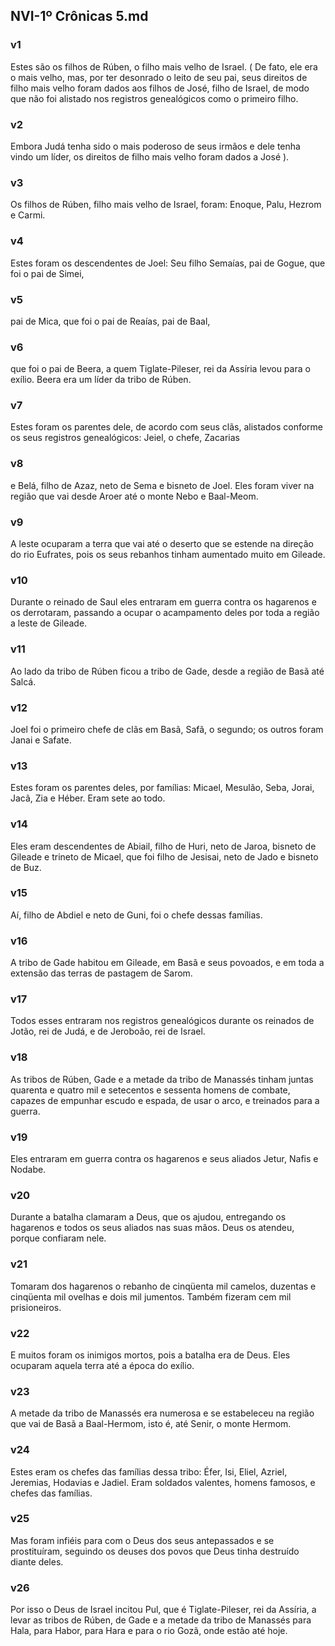 ## NVI-1º Crônicas 5.md
### v1
 Estes são os filhos de Rúben, o filho mais velho de Israel. ( De fato, ele era o mais velho, mas, por ter desonrado o leito de seu pai, seus direitos de filho mais velho foram dados aos filhos de José, filho de Israel, de modo que não foi alistado nos registros genealógicos como o primeiro filho.
### v2
 Embora Judá tenha sido o mais poderoso de seus irmãos e dele tenha vindo um líder, os direitos de filho mais velho foram dados a José ).
### v3
 Os filhos de Rúben, filho mais velho de Israel, foram: Enoque, Palu, Hezrom e Carmi.
### v4
 Estes foram os descendentes de Joel: Seu filho Semaías, pai de Gogue, que foi o pai de Simei,
### v5
 pai de Mica, que foi o pai de Reaías, pai de Baal,
### v6
 que foi o pai de Beera, a quem Tiglate-Pileser, rei da Assíria levou para o exílio. Beera era um líder da tribo de Rúben.
### v7
 Estes foram os parentes dele, de acordo com seus clãs, alistados conforme os seus registros genealógicos: Jeiel, o chefe, Zacarias
### v8
 e Belá, filho de Azaz, neto de Sema e bisneto de Joel. Eles foram viver na região que vai desde Aroer até o monte Nebo e Baal-Meom.
### v9
 A leste ocuparam a terra que vai até o deserto que se estende na direção do rio Eufrates, pois os seus rebanhos tinham aumentado muito em Gileade.
### v10
 Durante o reinado de Saul eles entraram em guerra contra os hagarenos e os derrotaram, passando a ocupar o acampamento deles por toda a região a leste de Gileade.
### v11
 Ao lado da tribo de Rúben ficou a tribo de Gade, desde a região de Basã até Salcá.
### v12
 Joel foi o primeiro chefe de clãs em Basã, Safã, o segundo; os outros foram Janai e Safate.
### v13
 Estes foram os parentes deles, por famílias: Micael, Mesulão, Seba, Jorai, Jacã, Zia e Héber. Eram sete ao todo.
### v14
 Eles eram descendentes de Abiail, filho de Huri, neto de Jaroa, bisneto de Gileade e trineto de Micael, que foi filho de Jesisai, neto de Jado e bisneto de Buz.
### v15
 Aí, filho de Abdiel e neto de Guni, foi o chefe dessas famílias.
### v16
 A tribo de Gade habitou em Gileade, em Basã e seus povoados, e em toda a extensão das terras de pastagem de Sarom.
### v17
 Todos esses entraram nos registros genealógicos durante os reinados de Jotão, rei de Judá, e de Jeroboão, rei de Israel.
### v18
 As tribos de Rúben, Gade e a metade da tribo de Manassés tinham juntas quarenta e quatro mil e setecentos e sessenta homens de combate, capazes de empunhar escudo e espada, de usar o arco, e treinados para a guerra.
### v19
 Eles entraram em guerra contra os hagarenos e seus aliados Jetur, Nafis e Nodabe.
### v20
 Durante a batalha clamaram a Deus, que os ajudou, entregando os hagarenos e todos os seus aliados nas suas mãos. Deus os atendeu, porque confiaram nele.
### v21
 Tomaram dos hagarenos o rebanho de cinqüenta mil camelos, duzentas e cinqüenta mil ovelhas e dois mil jumentos. Também fizeram cem mil prisioneiros.
### v22
 E muitos foram os inimigos mortos, pois a batalha era de Deus. Eles ocuparam aquela terra até a época do exílio.
### v23
 A metade da tribo de Manassés era numerosa e se estabeleceu na região que vai de Basã a Baal-Hermom, isto é, até Senir, o monte Hermom.
### v24
 Estes eram os chefes das famílias dessa tribo: Éfer, Isi, Eliel, Azriel, Jeremias, Hodavias e Jadiel. Eram soldados valentes, homens famosos, e chefes das famílias.
### v25
 Mas foram infiéis para com o Deus dos seus antepassados e se prostituíram, seguindo os deuses dos povos que Deus tinha destruído diante deles.
### v26
 Por isso o Deus de Israel incitou Pul, que é Tiglate-Pileser, rei da Assíria, a levar as tribos de Rúben, de Gade e a metade da tribo de Manassés para Hala, para Habor, para Hara e para o rio Gozã, onde estão até hoje.
